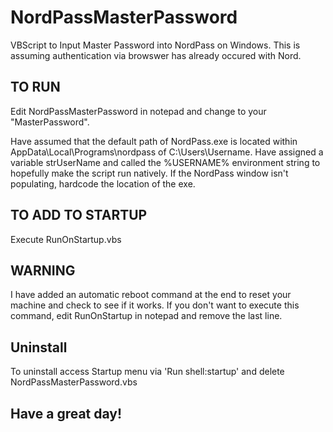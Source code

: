 # NordPassMasterPassword
VBScript to Input Master Password into NordPass on Windows. This is assuming authentication via browswer has already occured with Nord.

## TO RUN ##
Edit NordPassMasterPassword in notepad and change <masterpassword> to your "MasterPassword".

Have assumed that the default path of NordPass.exe is located within AppData\Local\Programs\nordpass of C:\Users\Username. Have assigned a variable strUserName and called the %USERNAME% environment string to hopefully make the script run natively. If the NordPass window isn't populating, hardcode the location of the exe.

## TO ADD TO STARTUP 
Execute RunOnStartup.vbs 
  
## WARNING ##
I have added an automatic reboot command at the end to reset your machine and check to see if it works. If you don't want to execute this command, edit RunOnStartup in notepad and remove the last line.
  
## Uninstall ##
To uninstall access Startup menu via 'Run shell:startup' and delete NordPassMasterPassword.vbs
  
## Have a great day! ##
  
